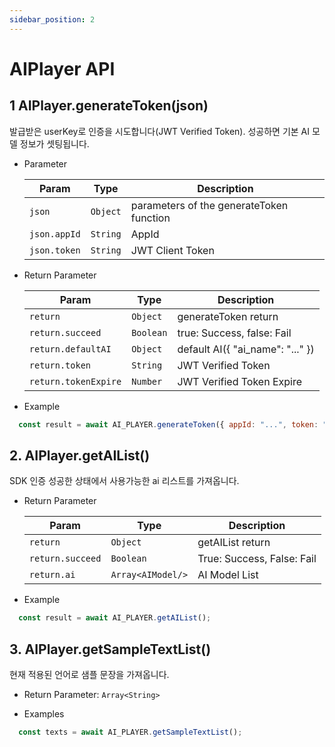 ```yaml
---
sidebar_position: 2
---
```


# AIPlayer API

## 1 AIPlayer.generateToken(json)

발급받은 userKey로 인증을 시도합니다(JWT Verified Token). 성공하면 기본 AI 모델 정보가 셋팅됩니다.

- Parameter

  | Param        | Type     | Description                              |
  | ------------ | -------- | ---------------------------------------- |
  | `json`       | `Object` | parameters of the generateToken function |
  | `json.appId` | `String` | AppId
  | `json.token` | `String` | JWT Client Token

- Return Parameter

  | Param                | Type      | Description                          |
  | -------------------- | --------- | ------------------------------------ |
  | `return`             | `Object`  | generateToken return
  | `return.succeed`     | `Boolean` | true: Success, false: Fail
  | `return.defaultAI`   | `Object`  | default AI({ "ai_name": "..." })
  | `return.token`       | `String`  | JWT Verified Token
  | `return.tokenExpire` | `Number`  | JWT Verified Token Expire

- Example

```javascript
  const result = await AI_PLAYER.generateToken({ appId: "...", token: "..." });
```

## 2. AIPlayer.getAIList()

SDK 인증 성공한 상태에서 사용가능한 ai 리스트를 가져옵니다.

- Return Parameter

  | Param            | Type              | Description                |
  | -----------------| ----------------- | -------------------------- |
  | `return`         | `Object`          | getAIList return
  | `return.succeed` | `Boolean`         | True: Success, False: Fail 
  | `return.ai`      | `Array<AIModel/>` | AI Model List

- Example

```javascript
  const result = await AI_PLAYER.getAIList();
```

## 3. AIPlayer.getSampleTextList()

현재 적용된 언어로 샘플 문장을 가져옵니다.

- Return Parameter: `Array<String>`

- Examples

```javascript
  const texts = await AI_PLAYER.getSampleTextList();
```